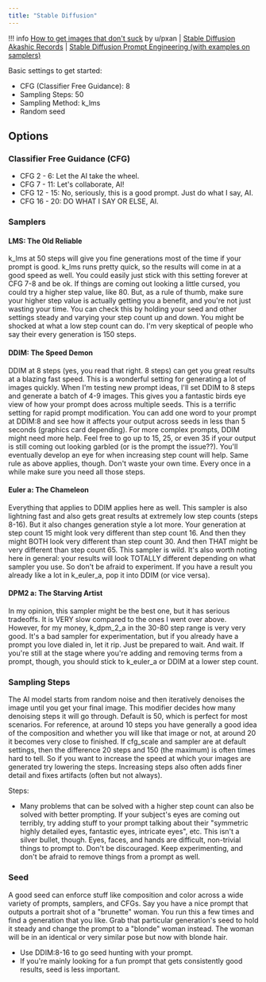 ```yaml
---
title: "Stable Diffusion"
---
```


!!! info
    [How to get images that don't suck](https://old.reddit.com/r/StableDiffusion/comments/x41n87/how_to_get_images_that_dont_suck_a/) by u/pxan |
    [Stable Diffusion Akashic Records](https://github.com/Maks-s/sd-akashic) |
    [Stable Diffusion Prompt Engineering (with examples on samplers)](https://docs.google.com/document/d/1O41qGvE69qnDoaqcdeokCObcRR_4yUUjRCmvPEVd2MU/edit)


Basic settings to get started:

- CFG (Classifier Free Guidance): 8
- Sampling Steps: 50
- Sampling Method: k_lms
- Random seed

## Options

### Classifier Free Guidance (CFG)

- CFG 2 - 6: Let the AI take the wheel.
- CFG 7 - 11: Let's collaborate, AI!
- CFG 12 - 15: No, seriously, this is a good prompt. Just do what I say, AI.
- CFG 16 - 20: DO WHAT I SAY OR ELSE, AI.

### Samplers

#### LMS: The Old Reliable

k_lms at 50 steps will give you fine generations most of the time if your prompt is good. k_lms runs pretty quick, so the results will come in at a good speed as well. You could easily just stick with this setting forever at CFG 7-8 and be ok. If things are coming out looking a little cursed, you could try a higher step value, like 80. But, as a rule of thumb, make sure your higher step value is actually getting you a benefit, and you're not just wasting your time. You can check this by holding your seed and other settings steady and varying your step count up and down. You might be shocked at what a low step count can do. I'm very skeptical of people who say their every generation is 150 steps.

#### DDIM: The Speed Demon

DDIM at 8 steps (yes, you read that right. 8 steps) can get you great results at a blazing fast speed. This is a wonderful setting for generating a lot of images quickly. When I'm testing new prompt ideas, I'll set DDIM to 8 steps and generate a batch of 4-9 images. This gives you a fantastic birds eye view of how your prompt does across multiple seeds. This is a terrific setting for rapid prompt modification. You can add one word to your prompt at DDIM:8 and see how it affects your output across seeds in less than 5 seconds (graphics card depending). For more complex prompts, DDIM might need more help. Feel free to go up to 15, 25, or even 35 if your output is still coming out looking garbled (or is the prompt the issue??). You'll eventually develop an eye for when increasing step count will help. Same rule as above applies, though. Don't waste your own time. Every once in a while make sure you need all those steps.

#### Euler a: The Chameleon

Everything that applies to DDIM applies here as well. This sampler is also lightning fast and also gets great results at extremely low step counts (steps 8-16). But it also changes generation style a lot more. Your generation at step count 15 might look very different than step count 16. And then they might BOTH look very different than step count 30. And then THAT might be very different than step count 65. This sampler is wild. It's also worth noting here in general: your results will look TOTALLY different depending on what sampler you use. So don't be afraid to experiment. If you have a result you already like a lot in k_euler_a, pop it into DDIM (or vice versa).

#### DPM2 a: The Starving Artist

In my opinion, this sampler might be the best one, but it has serious tradeoffs. It is VERY slow compared to the ones I went over above. However, for my money, k_dpm_2_a in the 30-80 step range is very very good. It's a bad sampler for experimentation, but if you already have a prompt you love dialed in, let it rip. Just be prepared to wait. And wait. If you're still at the stage where you're adding and removing terms from a prompt, though, you should stick to k_euler_a or DDIM at a lower step count.

### Sampling Steps

The AI model starts from random noise and then iteratively denoises the image until you get your final image. This modifier decides how many denoising steps it will go through. Default is 50, which is perfect for most scenarios. For reference, at around 10 steps you have generally a good idea of the composition and whether you will like that image or not, at around 20 it becomes very close to finished. If cfg_scale and sampler are at default settings, then the difference 20 steps and 150 (the maximum) is often times hard to tell. So if you want to increase the speed at which your images are generated try lowering the steps. Increasing steps also often adds finer detail and fixes artifacts (often but not always).

Steps: 

- Many problems that can be solved with a higher step count can also be solved with better prompting. If your subject's eyes are coming out terribly, try adding stuff to your prompt talking about their "symmetric highly detailed eyes, fantastic eyes, intricate eyes", etc. This isn't a silver bullet, though. Eyes, faces, and hands are difficult, non-trivial things to prompt to. Don't be discouraged. Keep experimenting, and don't be afraid to remove things from a prompt as well.

### Seed

A good seed can enforce stuff like composition and color across a wide variety of prompts, samplers, and CFGs. Say you have a nice prompt that outputs a portrait shot of a "brunette" woman. You run this a few times and find a generation that you like. Grab that particular generation's seed to hold it steady and change the prompt to a "blonde" woman instead. The woman will be in an identical or very similar pose but now with blonde hair.

- Use DDIM:8-16 to go seed hunting with your prompt.
- If you're mainly looking for a fun prompt that gets consistently good results, seed is less important.

